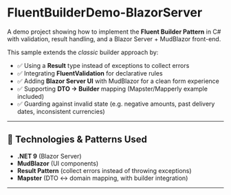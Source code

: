 # FluentBuilderDemo-BlazorServer

A demo project showing how to implement the **Fluent Builder Pattern** in C# with validation, result handling, and a Blazor Server + MudBlazor front-end.  

This sample extends the *classic* builder approach by:
- ✅ Using a **Result<T>** type instead of exceptions to collect errors  
- ✅ Integrating **FluentValidation** for declarative rules  
- ✅ Adding **Blazor Server UI** with MudBlazor for a clean form experience  
- ✅ Supporting **DTO → Builder** mapping (Mapster/Mapperly example included)  
- ✅ Guarding against invalid state (e.g. negative amounts, past delivery dates, inconsistent currencies)  

---

## 🔧 Technologies & Patterns Used
- **.NET 9** (Blazor Server)
- **MudBlazor** (UI components)
- **Result Pattern** (collect errors instead of throwing exceptions)
- **Mapster** (DTO ↔ domain mapping, with builder integration)

---

